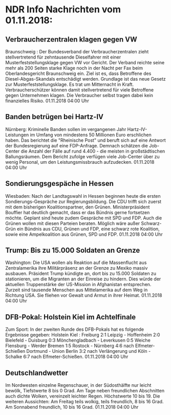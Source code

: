 # NDR Info Nachrichten vom 01.11.2018:


## Verbraucherzentralen klagen gegen VW
Braunschweig : Der Bundesverband der Verbraucherzentralen zieht stellvertretend für zehntausende Dieselfahrer mit einer Musterfeststellungsklage gegen VW vor Gericht. Der Verband reichte seine mehr als 200 Seiten starke Klage noch in der Nacht per Fax beim Oberlandesgericht Braunschweig ein. Ziel ist es, dass Betroffene des Diesel-Abgas-Skandals entschädigt werden. Grundlage ist das neue Gesetz zur Musterfeststellungsklage. Es trat um Mitternacht in Kraft. Verbraucherschützer können damit stellvertretend für viele Betroffene gegen Unternehmen klagen. Die Verbraucher selbst tragen dabei kein finanzielles Risiko. 01.11.2018 04:00 Uhr 

## Banden betrügen bei Hartz-IV
Nürnberg:      Kriminelle Banden sollen im vergangenen Jahr Hartz-IV-Leistungen im Umfang von mindestens 50 Millionen Euro erschlichen haben. Das berichtet die "Rheinische Post" und beruft sich auf eine Antwort der Bundesregierung auf eine FDP-Anfrage. Demnach schätzen die Job-Center die Anzahl der Fälle auf rund 4.400 - die meisten in großstädtischen Ballungsräumen. Dem Bericht zufolge verfügen viele Job-Center über zu wenig Personal, um den Leistungsmissbrauch aufzudecken. 01.11.2018 04:00 Uhr 

## Sondierungsgespäche in Hessen
Wiesbaden: Nach der Landtagswahl in Hessen beginnen heute die ersten Sondierungs-Gespräche zur Regierungsbildung. Die CDU trifft sich zuerst mit dem bisherigen Koalitionspartner, den Grünen. Ministerpräsident Bouffier hat deutlich gemacht, dass er das Bündnis gerne fortsetzen möchte. Geplant sind heute zudem Gespräche mit SPD und FDP. Auch die Grünen wollen mit diesen Parteien beraten. Möglich wäre außer Schwarz-Grün ein Bündnis aus CDU, Grünen und FDP, eine schwarz rote Koalition, sowie eine Ampelkoalition aus Grünen, SPD und FDP. 01.11.2018 04:00 Uhr 

## Trump: Bis zu 15.000 Soldaten an Grenze
Washington: Die USA wollen als Reaktion auf die Massenflucht aus Zentralamerika ihre Militärpräsenz an der Grenze zu Mexiko massiv ausbauen. Präsident Trump kündigte an, dort bis zu 15.000 Soldaten zu stationieren, um die Migranten an der Einreise zu hindern. Dies würde der aktuellen Truppenstärke der US-Mission in Afghanistan entsprechen. Zurzeit sind tausende Menschen aus Mittelamerika auf dem Weg in Richtung USA. Sie fliehen vor Gewalt und Armut in ihrer Heimat. 01.11.2018 04:00 Uhr 

## DFB-Pokal: Holstein Kiel im Achtelfinale
Zum Sport: In der zweiten Runde des DFB-Pokals hat es folgende Ergebnisse gegeben: Holstein Kiel : Freiburg 	2:1
Leipzig - Hoffenheim 	2:0
Bielefeld - Duisburg 0:3
Mönchengladbach - Leverkusen	 0:5
Weiche Flensburg - Werder Bremen	1:5
Rostock - Nürnberg 4:6 nach Elfmeter-Schießen
Dortmund - Union Berlin  	3:2  nach Verlängerung
und
Köln - Schalke  	6:7  nach Elfmeter-Schießen. 01.11.2018 04:00 Uhr 

## Deutschlandwetter
Im Nordwesten einzelne Regenschauer, in der Südosthälfte nur leicht bewölk, Tiefstwerte 8 bis 0 Grad. Am Tage neben freundlichen Abschnitten auch dichte Wolken, vereinzelt leichter Regen. Höchstwerte 10 bis 19. Die weiteren Aussichten: Am Freitag teils wolkig, teils freundlich,  8 bis 16 Grad. Am Sonnabend freundlich, 10 bis 16 Grad. 01.11.2018 04:00 Uhr 
